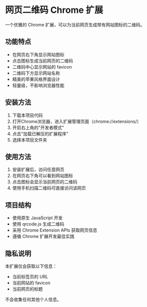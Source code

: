 # 网页二维码 Chrome 扩展

一个优雅的 Chrome 扩展，可以为当前网页生成带有网站图标的二维码。

## 功能特点

- 在网页右下角显示网站图标
- 点击图标生成当前网页的二维码
- 二维码中心显示网站的 favicon
- 二维码下方显示网站名称
- 精美的苹果风格界面设计
- 轻量级，不影响浏览器性能

## 安装方法

1. 下载本项目代码
2. 打开Chrome浏览器，进入扩展管理页面（chrome://extensions/）
3. 开启右上角的"开发者模式"
4. 点击"加载已解压的扩展程序"
5. 选择本项目文件夹

## 使用方法

1. 安装扩展后，访问任意网页
2. 在网页右下角可以看到网站图标
3. 点击图标会显示当前网页的二维码
4. 使用手机扫描二维码可直接访问该网页

## 项目结构

- 使用原生 JavaScript 开发
- 使用 qrcode.js 生成二维码
- 采用 Chrome Extension APIs 获取网页信息
- 遵循 Chrome 扩展开发最佳实践

## 隐私说明

本扩展仅会获取以下信息：
- 当前标签页的 URL
- 当前网站的 favicon
- 当前网页的标题

不会收集任何其他个人信息。 
